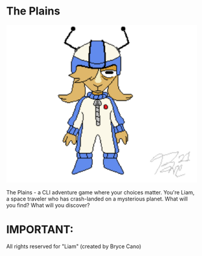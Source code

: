 # The Plains
![LiamArt](https://github.com/draumaz/plains/blob/main/liambody.png?raw=true?raw=true "Goat Boy")

The Plains - a CLI adventure game where your choices matter. You're Liam, a space traveler who has crash-landed on a mysterious planet. What will you find? What will you discover?

# IMPORTANT:
All rights reserved for "Liam" (created by Bryce Cano)

